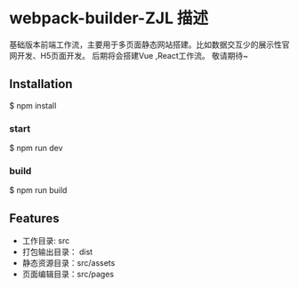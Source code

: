 # webpack-builder-ZJL 描述
基础版本前端工作流，主要用于多页面静态网站搭建。比如数据交互少的展示性官网开发、H5页面开发。
后期将会搭建Vue ,React工作流。
敬请期待~
## Installation
$ npm install
### start
$ npm run dev
### build
$ npm run build
## Features
* 工作目录: src
* 打包输出目录： dist
* 静态资源目录：src/assets
* 页面编辑目录：src/pages
